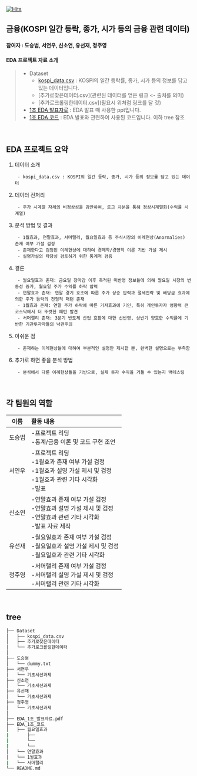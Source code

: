[![Hits](https://hits.seeyoufarm.com/api/count/incr/badge.svg?url=https%3A%2F%2Fgithub.com%2FDataScience-Lab-Yonsei%2F9th_EDA%2F1%25E1%2584%258C%25E1%2585%25A9&count_bg=%2379C83D&title_bg=%23555555&icon=&icon_color=%23E7E7E7&title=hits&edge_flat=false)](https://hits.seeyoufarm.com)



## 금융(KOSPI 일간 등락, 종가, 시가 등의 금융 관련 데이터)
#### 참여자 : 도승범, 서연우, 신소연, 유선재, 정주영
#### EDA 프로젝트 자료 소개
> * Dataset
>   * [kospi_data.csv](https://dacon.io/competitions/official/235980/data) : KOSPI의 일간 등락률, 종가, 시가 등의 정보를 담고 있는 데이터입니다.
>   * [추가로찾은데이터.csv](관련된 데이터를 얻은 링크 <- 출처를 의미)
>   * [추가로크롤링한데이터.csv](필요시 위처럼 링크를 달 것)
> * [1조 EDA 발표자료](https://github.com/SeungbeomDo/9th_EDA/blob/main/1%E1%84%8C%E1%85%A9/EDA_1%EC%A1%B0_%EB%B0%9C%ED%91%9C%EC%9E%90%EB%A3%8C.pdf) : EDA 발표 때 사용한 ppt입니다.
> * [1조 EDA 코드](https://github.com/SeungbeomDo/9th_EDA/tree/main/1%E1%84%8C%E1%85%A9/EDA_1%EC%A1%B0_%EC%BD%94%EB%93%9C) : EDA 발표와 관련하여 사용된 코드입니다. 이하 tree 참조
<br>



## EDA 프로젝트 요약

1. 데이터 소개

        - kospi_data.csv : KOSPI의 일간 등락, 종가, 시가 등의 정보를 담고 있는 데이터
   
2. 데이터 전처리

        - 주가 시계열 자체의 비정상성을 감안하여, 로그 차분을 통해 정상시계열화(수익률 시계열)
 
3. 분석 방법 및 결과
    
        - 1월효과, 연말효과, 서머랠리, 월요일효과 등 주식시장의 이례현상(Anormalies) 존재 여부 가설 검정
        - 존재한다고 검정된 이례현상에 대하여 경제학/경영학 이론 기반 가설 제시
        - 설명가설의 타당성 검토하기 위한 통계적 검증
    
4. 결론

        - 월요일효과 존재: 금요일 장마감 이후 축적된 미반영 정보들에 의해 월요일 시장의 변동성 증가, 월요일 주가 수익률 하락 압력
        - 연말효과 존재: 연말 경기 호조에 따른 주가 상승 압력과 절세전략 및 배당금 효과에 의한 주가 등락의 전형적 패턴 존재
        - 1월효과 존재: 연말 주가 하락에 따른 기저효과에 기인, 특히 개인투자자 영향력 큰 코스닥에서 더 뚜렷한 패턴 발견
        - 서머랠리 존재: 3분기 반도체 산업 호황에 대한 선반영, 상반기 양호한 수익률에 기반한 기관투자자들의 낙관주의
    
5. 아쉬운 점
    
        - 존재하는 이례현상들에 대하여 부분적인 설명만 제시할 뿐, 완벽한 설명으로는 부족함

6. 추가로 하면 좋을 분석 방법
    
        - 분석에서 다룬 이례현상들을 기반으로, 실제 투자 수익을 거둘 수 있는지 백테스팅
<br>



 ## 각 팀원의 역할
 
|이름|활동 내용| 
|:---:|:---| 
|도승범| -프로젝트 리딩 <br> -통계/금융 이론 및 코드 구현 조언<br>| 
|서연우| -프로젝트 리딩 <br> -1월효과 존재 여부 가설 검정<br> -1월효과 설명 가설 제시 및 검정<br> -1월효과 관련 기타 시각화<br> -발표|
|신소연| -연말효과 존재 여부 가설 검정<br> -연말효과 설명 가설 제시 및 검정<br> -연말효과 관련 기타 시각화<br> -발표 자료 제작|
|유선재| -월요일효과 존재 여부 가설 검정<br> -월요일효과 설명 가설 제시 및 검정<br> -월요일효과 관련 기타 시각화<br>|
|정주영| -서머랠리 존재 여부 가설 검정<br> -서머랠리 설명 가설 제시 및 검정<br> -서머랠리 관련 기타 시각화<br>|
<br/>



## tree 
```bash
├── Dataset
│   ├── kospi_data.csv
│   ├── 추가로찾은데이터
│   └── 추가로크롤링한데이터
│
├── 도승범
│   └── dummy.txt
├── 서연우
│   └── 기초세션과제
├── 신소연
│   └── 기초세션과제
├── 유선재
│   └── 기초세션과제
├── 정주영
│   └── 기초세션과제
│
├── EDA_1조_발표자료.pdf
├── EDA_1조_코드
│   ├── 월요일효과
|       ├──
|       └──
|       └──
│   └── 연말효과      
│   └── 1월효과
|   └── 서머랠리
└── README.md
``` 
